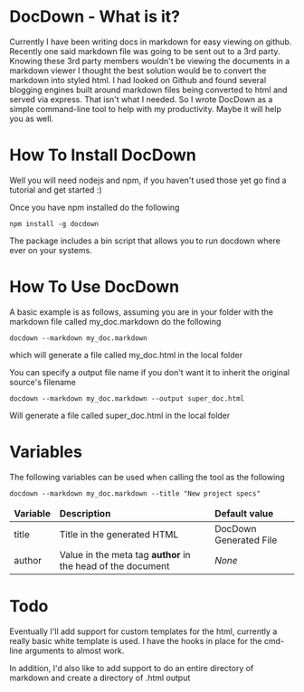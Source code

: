 # DocDown - What is it?

Currently I have been writing docs in markdown for easy viewing on github. Recently one said markdown file was going to be sent out to a 3rd party.  Knowing these 3rd party members wouldn't be viewing the documents in a markdown viewer I thought the best solution would be to convert the markdown into styled html.  I had looked on Github and found several blogging engines built around markdown files being converted to html and served via express.  That isn't what I needed.  So I wrote DocDown as a simple command-line tool to help with my productivity.  Maybe it will help you as well.

# How To Install DocDown

Well you will need nodejs and npm, if you haven't used those yet go find a tutorial and get started :)

Once you have npm installed do the following

    npm install -g docdown

The package includes a bin script that allows you to run docdown where ever on your systems.

# How To Use DocDown

A basic example is as follows, assuming you are in your folder with the markdown file called my_doc.markdown do the following

    docdown --markdown my_doc.markdown
    
which will generate a file called my_doc.html in the local folder

You can specify a output file name if you don't want it to inherit the original source's filename

    docdown --markdown my_doc.markdown --output super_doc.html
    
Will generate a file called super_doc.html in the local folder

# Variables
The following variables can be used when calling the tool as the following

	docdown --markdown my_doc.markdown --title "New project specs"

<table>
	<thead>
		<td> <strong>Variable</strong> </td>
		<td> <strong>Description</strong> </td>
		<td> <strong>Default value</strong> </td>
	</thead>
	<tr>
		<td>title</td>
		<td>Title in the generated HTML</td>
		<td>DocDown Generated File</td>
	</tr>
	<tr>
		<td>author</td>
		<td>Value in the meta tag <strong>author</strong> in the head of the document</td>
		<td> <em>None</em> </td>
	</tr>
</table>

# Todo

Eventually I'll add support for custom templates for the html, currently a really basic white template is used.  I have the hooks in place for the cmd-line arguments to almost work.

In addition, I'd also like to add support to do an entire directory of markdown and create a directory of .html output
